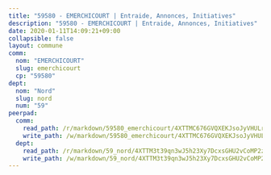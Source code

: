 ```yaml
---
title: "59580 - EMERCHICOURT | Entraide, Annonces, Initiatives"
description: "59580 - EMERCHICOURT | Entraide, Annonces, Initiatives"
date: 2020-01-11T14:09:21+09:00
collapsible: false
layout: commune
comm:
  nom: "EMERCHICOURT"
  slug: emerchicourt
  cp: "59580"
dept:
  nom: "Nord"
  slug: nord
  num: "59"
peerpad:
  comm:
    read_path: /r/markdown/59580_emerchicourt/4XTTMC676GVQXEKJsoJyVHULr2VU4rp74mEAktWtZKePzwhbX
    write_path: /w/markdown/59580_emerchicourt/4XTTMC676GVQXEKJsoJyVHULr2VU4rp74mEAktWtZKePzwhbX-K3TgTnXitkap1dTtfHokAi2m8MF1Gg2Smxo4h2TGqakdgurYbibdnmy8HmXGoFerqDmevd9hm6Tew78NuVMBzpEpDwgtkUWebjZJX4M7CD7HJvnWLTts7w68PzjXedmW4dDgpV4D
  dept:
    read_path: /r/markdown/59_nord/4XTTM3t39qn3wJ5h23Xy7DcxsGHU2vCoMP2z3iS4TUn3TrtdJ
    write_path: /w/markdown/59_nord/4XTTM3t39qn3wJ5h23Xy7DcxsGHU2vCoMP2z3iS4TUn3TrtdJ-K3TgTuZGkuZqXfr6fpmH7pGsMT6ndvZQMyRDze5QBt7XScLWHoBi246kLoDKpTH2Yo4f3AFSSJqGc2ozvNww7qPLqsDjpvahxCbQ6F5znbfjp6kVgaDcTYc9LyhwSfYuCevnvZUQ
---
```


